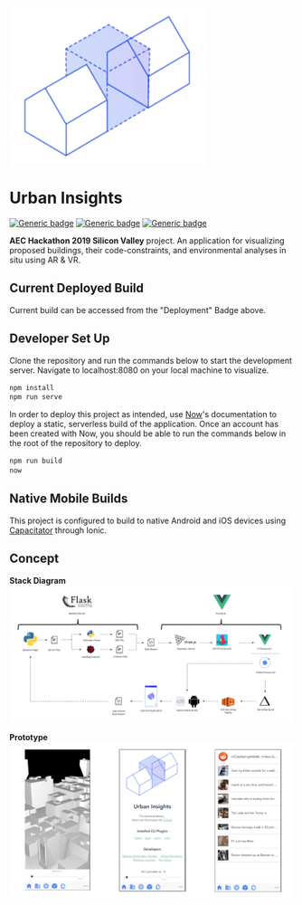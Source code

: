 ![Logo](/src/assets/logo.png)

# Urban Insights

[![Generic badge](https://img.shields.io/badge/Deployment-AWS-green.svg)](https://urban-insights-sjgjw2iv1.now.sh/)
[![Generic badge](https://img.shields.io/badge/Testing-Glitch-green.svg)](https://github.com/mitevpi/urban-insights-frontend/wiki/Glitch)
[![Generic badge](https://img.shields.io/badge/Backend-Heroku-green.svg)](https://urban-insights-api.herokuapp.com)

**AEC Hackathon 2019 Silicon Valley** project.
An application for visualizing proposed buildings, their code-constraints, and environmental analyses in situ using AR & VR.

## Current Deployed Build

Current build can be accessed from the "Deployment" Badge above.

## Developer Set Up

Clone the repository and run the commands below to start the development server. Navigate to localhost:8080 on your local machine to visualize.

``` cmd
npm install
npm run serve
```

In order to deploy this project as intended, use [Now](https://zeit.co/dashboard)'s documentation to deploy a static, serverless build of the application. Once an account has been created with Now, you should be able to run the commands below in the root of the repository to deploy.

``` cmd
npm run build
now
```

## Native Mobile Builds

This project is configured to build to native Android and iOS devices using [Capacitator](https://capacitor.ionicframework.com/docs/getting-started/with-ionic) through Ionic.

## Concept

**Stack Diagram**
![stack](/screenshots/stackDiagram.png)

**Prototype**
![proto](/screenshots/app.png)